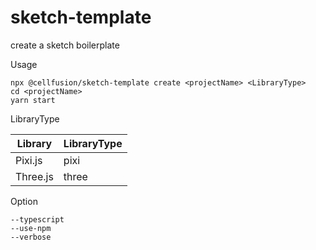# sketch-template

create a sketch boilerplate

Usage

```
npx @cellfusion/sketch-template create <projectName> <LibraryType>
cd <projectName>
yarn start
```

LibraryType

|Library|LibraryType|
|---|---|
|Pixi.js|pixi|
|Three.js|three|

Option

```
--typescript
--use-npm
--verbose
```

